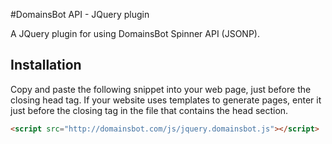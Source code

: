 #DomainsBot API - JQuery plugin

A JQuery plugin for using DomainsBot Spinner API (JSONP).


## Installation

Copy and paste the following snippet into your web page, just before the closing head tag. If your website uses templates to generate pages, enter it just before the closing tag in the file that contains the head section.

```html
<script src="http://domainsbot.com/js/jquery.domainsbot.js"></script>
```